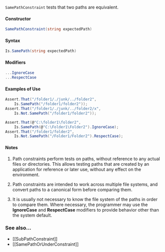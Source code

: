 `SamePathConstraint` tests that two paths are equivalent.

#### Constructor

```C#
SamePathConstraint(string expectedPath)
```

#### Syntax

```C#
Is.SamePath(string expectedPath)
```

#### Modifiers

```C#
...IgnoreCase
...RespectCase
```

#### Examples of Use

```C#
Assert.That("/folder1/./junk/../folder2",
	Is.SamePath("/folder1/folder2"));
Assert.That("/folder1/./junk/../folder2/x",
	Is.Not.SamePath("/folder1/folder2"));

Assert.That(@"C:\folder1\folder2",
	Is.SamePath(@"C:\Folder1\Folder2").IgnoreCase);
Assert.That("/folder1/folder2",
	Is.Not.SamePath("/Folder1/Folder2").RespectCase);
```

#### Notes

1. Path constraints perform tests on paths, without reference to any
actual files or directories. This allows testing paths that are
created by an application for reference or later use, without 
any effect on the environment.

2. Path constraints are intended to work across multiple file systems,
and convert paths to a canonical form before comparing them. 

3. It is usually not necessary to know the file system of the paths
in order to compare them. Where necessary, the programmer may
use the **IgnoreCase** and **RespectCase** modifiers to provide 
behavior other than the system default.


### See also...
 * [[SubPathConstraint]]
 * [[SamePathOrUnderConstraint]]